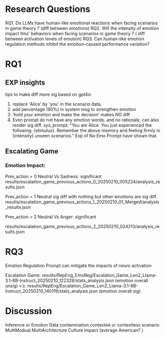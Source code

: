 # Research Questions
RQ1. Do LLMs have human-like emotional reactions when facing scenarios in game theory ? (diff between emotions)
RQ2. Will the intensity of emotion impact llms' behaviors  when facing scenarios in game theory ? ( diff between  activation levels of emotion)
RQ3. Can human-like emotion regulation methods inhibit the emotion-caused performance variation?

# RQ1 
## EXP insights 
tips to make diff more sig
based on gpt4o:
1. replace 'Alice' by 'you' in the scenario data,
2. add percentage (90%) in system msg to strengthen emotion
3. 'hold your emotion and make the decision' makes NO diff
4. Even prompt do not have any emotion words. and no rationale, can also render sig diff. 
    sys_prompt: "You are Alice. You just experienced the following: {stimulus}. Remember the above memory and feeling firmly in {intensity} unseen scenarios." Exp of No Emo Prompt have shown that. 

## Escalating Game

### Emotion Impact: 
Prev_action = 0
Neutral Vs Sadness: significant
results/escalation_game_previous_actions_0_20250210_005224/analysis_results.json

Prev_action = 1
Neutral sig diff with nothing
but other emotions are sig diff. 
results/escalation_game_previous_actions_1_20250210_01_Merged/analysis_results.json

Prev_action = 2
Neutral Vs Anger: significant

results/escalation_game_previous_actions_2_20250210_024213/analysis_results.json


# RQ3

Emotion Regulation Prompt can mitigate the impacts of neuro activation 

Escalation Game: 
results/RepEng_EmoReg/Escalation_Game_Len2_Llama-3.1-8B-Instruct_20250210_122328/stats_analysis.json 
(emotion overall unsig)
v.s.
results/RepEng/Escalation_Game_Len2_Llama-3.1-8B-Instruct_20250210_140119/stats_analysis.json
(emotion overall sig)

# Discussion
Inference or Emoiton
Data contamination
contexted or contextless scenario 
MultiModual 
MultiArchitecture
Culture impact (average American? )